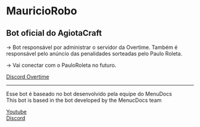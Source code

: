 # MauricioRobo
## Bot oficial do AgiotaCraft

-> Bot responsável por administrar o servidor da Overtime. Também é responsável
pelo anúncio das penalidades sorteadas pelo Paulo Roleta.  

-> Vai conectar com o PauloRoleta no futuro.

[Discord Overtime](https://discord.gg/4jMy2Gs)

--------------------------------------------------------------------------------------

Esse bot é baseado no bot desenvolvido pela equipe do MenuDocs  
This bot is based in the bot developed by the MenucDocs team  

[Youtube](https://www.youtube.com/channel/UCpGGFqJP9vYvzFudqnQ-6IA)  
[Discord](https://discord.gg/MgVaazZ)